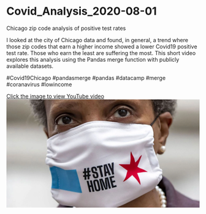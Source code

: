 # Covid_Analysis_2020-08-01
Chicago zip code analysis of positive test rates

I looked at the city of Chicago data and found, in general, a trend where those zip codes that earn a higher income showed a lower Covid19 positive test rate. Those who earn the least are suffering the most. This short video explores this analysis using the Pandas merge function with publicly available datasets. 

#Covid19Chicago #pandasmerge #pandas #datacamp #merge #coranavirus #lowincome

[Click the image to view YouTube video](https://youtu.be/X10R9HNRqdk)
[![Image of Lori Lightfoot Masked - This Photo by Unknown Author Getty Images](https://github.com/stubberf/Covid_Analysis_2020-08-01/blob/master/Lori-Masked.png)](https://youtu.be/X10R9HNRqdk)
